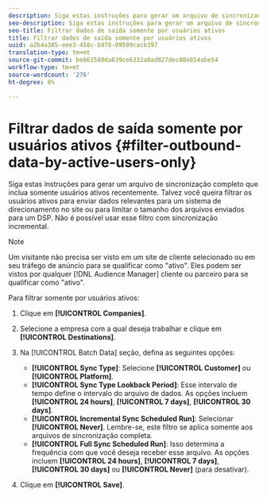 ```yaml
---
description: Siga estas instruções para gerar um arquivo de sincronização completo que inclua somente usuários ativos recentemente. Talvez você queira filtrar os usuários ativos para enviar dados relevantes para um sistema de direcionamento no site ou para limitar o tamanho dos arquivos enviados para um DSP. Não é possível usar esse filtro com sincronização incremental.
seo-description: Siga estas instruções para gerar um arquivo de sincronização completo que inclua somente usuários ativos recentemente. Talvez você queira filtrar os usuários ativos para enviar dados relevantes para um sistema de direcionamento no site ou para limitar o tamanho dos arquivos enviados para um DSP. Não é possível usar esse filtro com sincronização incremental.
seo-title: Filtrar dados de saída somente por usuários ativos
title: Filtrar dados de saída somente por usuários ativos
uuid: a2b4a385-eee3-458c-b978-09509cacb397
translation-type: tm+mt
source-git-commit: be661580da839ce6332a0ad827dec08e854abe54
workflow-type: tm+mt
source-wordcount: '276'
ht-degree: 8%

---
```



# Filtrar dados de saída somente por usuários ativos {#filter-outbound-data-by-active-users-only}

Siga estas instruções para gerar um arquivo de sincronização completo que inclua somente usuários ativos recentemente. Talvez você queira filtrar os usuários ativos para enviar dados relevantes para um sistema de direcionamento no site ou para limitar o tamanho dos arquivos enviados para um DSP. Não é possível usar esse filtro com sincronização incremental.

>[!NOTE]
>
>Um visitante não precisa ser visto em um site de cliente selecionado ou em seu tráfego de anúncio para se qualificar como &quot;ativo&quot;. Eles podem ser vistos por qualquer [!DNL Audience Manager] cliente ou parceiro para se qualificar como &quot;ativo&quot;.

Para filtrar somente por usuários ativos:

1. Clique em **[!UICONTROL Companies]**.
1. Selecione a empresa com a qual deseja trabalhar e clique em **[!UICONTROL Destinations]**.
1. Na [!UICONTROL Batch Data] seção, defina as seguintes opções:

   * **[!UICONTROL Sync Type]**: Selecione **[!UICONTROL Customer]** ou **[!UICONTROL Platform]**.
   * **[!UICONTROL Sync Type Lookback Period]**: Esse intervalo de tempo define o intervalo do arquivo de dados. As opções incluem **[!UICONTROL 24 hours]**, **[!UICONTROL 7 days]**, **[!UICONTROL 30 days]**.
   * **[!UICONTROL Incremental Sync Scheduled Run]**: Selecionar **[!UICONTROL Never]**. Lembre-se, este filtro se aplica somente aos arquivos de sincronização completa.
   * **[!UICONTROL Full Sync Scheduled Run]**: Isso determina a frequência com que você deseja receber esse arquivo. As opções incluem **[!UICONTROL 24 hours]**, **[!UICONTROL 7 days]**, **[!UICONTROL 30 days]** ou **[!UICONTROL Never]** (para desativar).

1. Clique em **[!UICONTROL Save]**.
